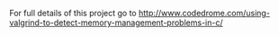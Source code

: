 For full details of this project go to
http://www.codedrome.com/using-valgrind-to-detect-memory-management-problems-in-c/
